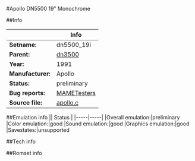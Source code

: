 #Apollo DN5500 19" Monochrome

##Info

||Info|
|-----|-----|
|**Setname:**|dn5500_19i
|**Parent:**|[dn3500](dn3500.md)
|**Year:**|1991
|**Manufacturer:**|Apollo
|**Status:**|preliminary
|**Bug reports:**|[MAMETesters](http://mametesters.org/view_all_set.php?type=1&temporary=y&search=apollo.c)
|**Source file:**|[apollo.c](https://github.com/mamedev/mame/blob/master/src/mess/drivers/apollo.c)

##Emulation info
|| Status |
|-----|-----|
|Overall emulation:|preliminary
|Color emulation:|good
|Sound emulation:|good
|Graphics emulation:|good
|Savestates:|unsupported

##Tech info

##Romset info

<!--- START OF EDITED COMMENT DO NOT TOUCH TEXT ABOVE-->
